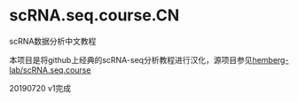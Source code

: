 # scRNA.seq.course.CN
scRNA数据分析中文教程

本项目是将github上经典的scRNA-seq分析教程进行汉化，源项目参见[hemberg-lab/scRNA.seq.course](https://github.com/hemberg-lab/scRNA.seq.course)

20190720 v1完成